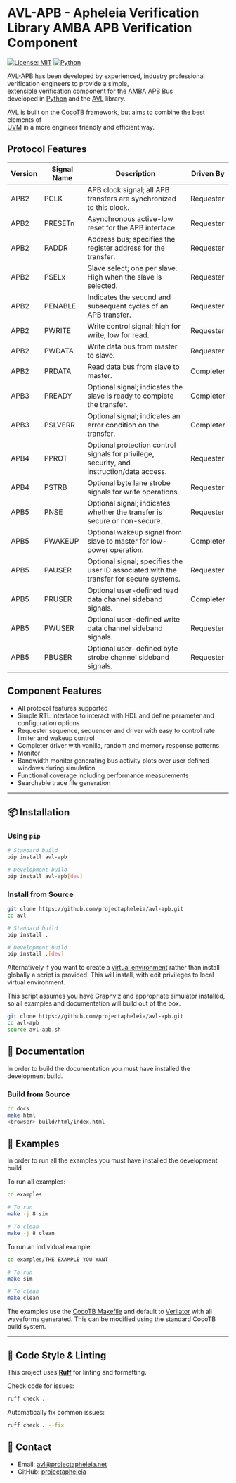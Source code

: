 # AVL-APB - Apheleia Verification Library AMBA APB Verification Component

[![License: MIT](https://img.shields.io/badge/License-MIT-blue.svg)](LICENSE)
[![Python](https://img.shields.io/badge/Python-3.7%2B-blue)](https://www.python.org/)


AVL-APB has been developed by experienced, industry professional verification engineers to provide a simple, \
extensible verification component for the [AMBA APB Bus](https://developer.arm.com/documentation/ihi0024/latest/) \
developed in [Python](https://www.python.org/) and the [AVL](https://avl-core.readthedocs.io/en/latest/index.html) library.

AVL is built on the [CocoTB](https://docs.cocotb.org/en/stable/) framework, but aims to combine the best elements of \
[UVM](https://accellera.org/community/uvm) in a more engineer friendly and efficient way.


## Protocol Features

| Version | Signal Name | Description | Driven By |
|---------|-------------|-------------|-----------|
| APB2    | PCLK        | APB clock signal; all APB transfers are synchronized to this clock. | Requester |
| APB2    | PRESETn     | Asynchronous active-low reset for the APB interface. | Requester |
| APB2    | PADDR       | Address bus; specifies the register address for the transfer. | Requester |
| APB2    | PSELx       | Slave select; one per slave. High when the slave is selected. | Requester |
| APB2    | PENABLE     | Indicates the second and subsequent cycles of an APB transfer. | Requester |
| APB2    | PWRITE      | Write control signal; high for write, low for read. | Requester |
| APB2    | PWDATA      | Write data bus from master to slave. | Requester |
| APB2    | PRDATA      | Read data bus from slave to master. | Completer |
| APB3    | PREADY      | Optional signal; indicates the slave is ready to complete the transfer. | Completer |
| APB3    | PSLVERR     | Optional signal; indicates an error condition on the transfer. | Completer |
| APB4    | PPROT       | Optional protection control signals for privilege, security, and instruction/data access. | Requester |
| APB4    | PSTRB       | Optional byte lane strobe signals for write operations. | Requester |
| APB5    | PNSE        | Optional signal; indicates whether the transfer is secure or non-secure. | Requester |
| APB5    | PWAKEUP     | Optional wakeup signal from slave to master for low-power operation. | Completer |
| APB5    | PAUSER      | Optional signal; specifies the user ID associated with the transfer for secure systems. | Requester |
| APB5    | PRUSER      | Optional user-defined read data channel sideband signals. | Completer |
| APB5    | PWUSER      | Optional user-defined write data channel sideband signals. | Requester |
| APB5    | PBUSER      | Optional user-defined byte strobe channel sideband signals. | Requester |

## Component Features

- All protocol features supported
- Simple RTL interface to interact with HDL and define parameter and configuration options
- Requester sequence, sequencer and driver with easy to control rate limiter and wakeup control
- Completer driver with vanilla, random and memory response patterns
- Monitor
- Bandwidth monitor generating bus activity plots over user defined windows during simulation
- Functional coverage including performance measurements
- Searchable trace file generation

---

## 📦 Installation

### Using `pip`
```sh
# Standard build
pip install avl-apb

# Development build
pip install avl-apb[dev]
```

### Install from Source
```sh
git clone https://github.com/projectapheleia/avl-apb.git
cd avl

# Standard build
pip install .

# Development build
pip install .[dev]
```

Alternatively if you want to create a [virtual environment](https://docs.python.org/3/library/venv.html) rather than install globally a script is provided. This will install, with edit privileges to local virtual environment.

This script assumes you have [Graphviz](https://graphviz.org/download/) and appropriate simulator installed, so all examples and documentation will build out of the box.


```sh
git clone https://github.com/projectapheleia/avl-apb.git
cd avl-apb
source avl-apb.sh
```

## 📖 Documentation

In order to build the documentation you must have installed the development build.

### Build from Source
```sh
cd docs
make html
<browser> build/html/index.html
```
## 🏃 Examples

In order to run all the examples you must have installed the development build.

To run all examples:

```sh
cd examples

# To run
make -j 8 sim

# To clean
make -j 8 clean
```

To run an individual example:

```sh
cd examples/THE EXAMPLE YOU WANT

# To run
make sim

# To clean
make clean
```

The examples use the [CocoTB Makefile](https://docs.cocotb.org/en/stable/building.html) and default to [Verilator](https://www.veripool.org/verilator/) with all waveforms generated. This can be modified using the standard CocoTB build system.

---


## 🧹 Code Style & Linting

This project uses [**Ruff**](https://docs.astral.sh/ruff/) for linting and formatting.

Check code for issues:

```sh
ruff check .
```

Automatically fix common issues:

```sh
ruff check . --fix
```



## 📧 Contact

- Email: avl@projectapheleia.net
- GitHub: [projectapheleia](https://github.com/projectapheleia)
